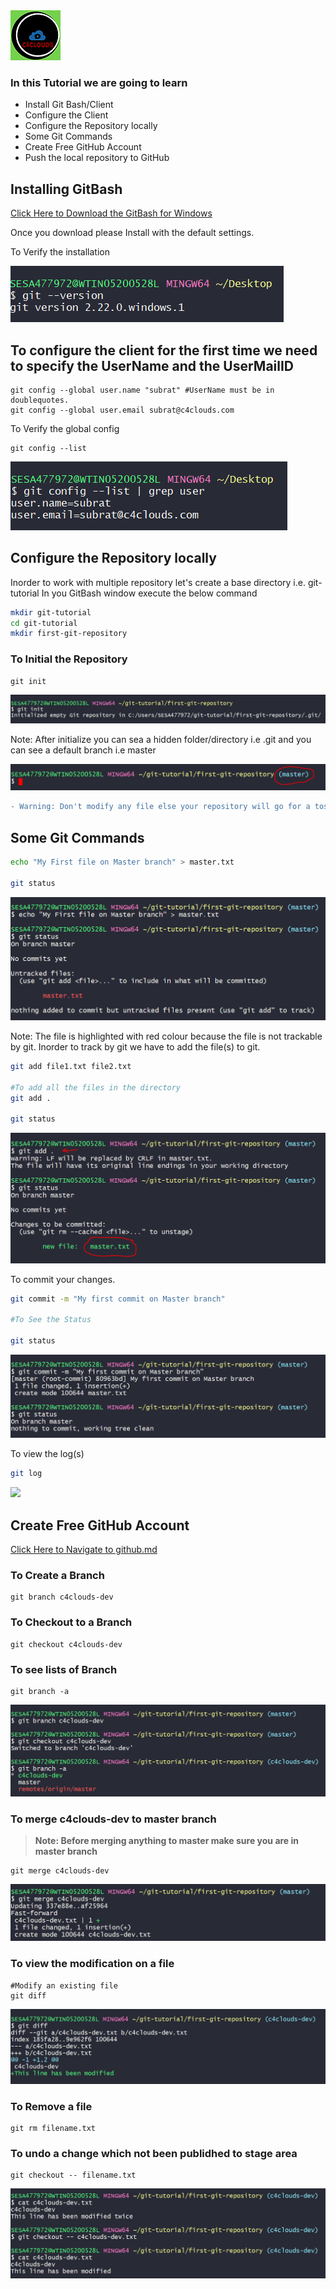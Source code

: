 <img src="images/c4logo.png">

### In this Tutorial we are going to learn
  * Install Git Bash/Client
  * Configure the Client 
  * Configure the Repository locally 
  * Some Git Commands
  * Create Free GitHub Account
  * Push the local repository to GitHub

## Installing GitBash
[Click Here to Download the GitBash for Windows](https://git-scm.com/download/win)

Once you download please Install with the default settings.

To Verify the installation 

<img src="images/git-version.PNG">

## To configure the client for the first time we need to specify the UserName and the UserMailID 
```
git config --global user.name "subrat" #UserName must be in doublequotes. 
git config --global user.email subrat@c4clouds.com
```

To Verify the global config
```
git config --list
```
<img src="images/git-config-list.PNG">

## Configure the Repository locally
Inorder to work with multiple repository let's create a base directory i.e. git-tutorial
In you GitBash window execute the below command

```bash
mkdir git-tutorial
cd git-tutorial
mkdir first-git-repository
```
### To Initial the Repository
```
git init 
```
<img src="images/git-init.PNG">

Note: After initialize you can sea a hidden folder/directory i.e .git and you can see a default branch i.e master

<img src="images/master-branch.PNG">

```diff
- Warning: Don't modify any file else your repository will go for a toss 
```
## Some Git Commands
```bash
echo "My First file on Master branch" > master.txt

git status
```
<img src="images/git-status.PNG">

Note: The file is highlighted with red colour because the file is not trackable by git.
Inorder to track by git we have to add the file(s) to git.

```bash
git add file1.txt file2.txt

#To add all the files in the directory
git add .

git status 
```

<img src="images/git-status-green.PNG">

To commit your changes. 

```bash
git commit -m "My first commit on Master branch"

#To See the Status

git status
```
<img src="images/git-commit.PNG">

To view the log(s)

```bash
git log
```

<image src="images/git-log.PNG">

## Create Free GitHub Account

[Click Here to Navigate to github.md](https://github.com/submah/git-tutorial/blob/master/github.md)

### To Create a Branch 
```code
git branch c4clouds-dev
```

### To Checkout to a Branch
```code
git checkout c4clouds-dev
```

### To see lists of Branch
```code
git branch -a
```

<img src="images/git-branch.PNG">

### To merge c4clouds-dev to master branch
>**Note: Before merging anything to master make sure you are in master branch**

```code
git merge c4clouds-dev
```

<img src="images/git-merge.PNG">

### To view the modification on a file 
```code
#Modify an existing file
git diff
```

<img src="images/git-diff.PNG">

### To Remove a file
```code
git rm filename.txt
```


### To undo a change which not been publidhed to stage area
```code
git checkout -- filename.txt
```
<img src="images/git-checkout-undo.PNG">
